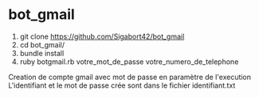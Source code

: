 # bot_gmail

1. git clone https://github.com/Sigabort42/bot_gmail
1. cd bot_gmail/
1. bundle install 
1. ruby botgmail.rb votre_mot_de_passe votre_numero_de_telephone

Creation de compte gmail avec mot de passe en paramètre de l'execution
L'identifiant et le mot de passe crée sont dans le fichier identifiant.txt
